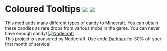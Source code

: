 # Coloured Tooltips [![](http://cf.way2muchnoise.eu/236865.svg)](https://www.curseforge.com/minecraft/mc-mods/never-enough-candy) [![](http://cf.way2muchnoise.eu/versions/236865.svg)](https://www.curseforge.com/minecraft/mc-mods/never-enough-candy)

This mod adds many different types of candy to Minecraft. You can obtain these candies as rare drops from various mobs in the game. You can never have enough candy!
[![Nodecraft](https://nodecraft.com/assets/images/logo-dark.png)](https://nodecraft.com/r/darkhax)    
This project is sponsored by Nodecraft. Use code [Darkhax](https://nodecraft.com/r/darkhax) for 30% off your first month of service!